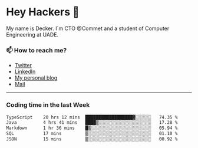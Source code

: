 # Hey Hackers 👋

My name is Decker. I`m CTO @Commet and a student of Computer Engineering at UADE.

### 📫 How to reach me?
- [Twitter](https://x.com/0xDecker) 
- [LinkedIn](https://www.linkedin.com/in/decker-urbano/) 
- [My personal blog](http://decker.sh) 
- [Mail](mailto:me@decker.sh)

---

### Coding time in the last Week

<!--START_SECTION:waka-->

```txt
TypeScript    20 hrs 12 mins  ██████████████████▓░░░░░░   74.35 %
Java          4 hrs 41 mins   ████▒░░░░░░░░░░░░░░░░░░░░   17.28 %
Markdown      1 hr 36 mins    █▒░░░░░░░░░░░░░░░░░░░░░░░   05.94 %
SQL           17 mins         ▒░░░░░░░░░░░░░░░░░░░░░░░░   01.10 %
JSON          15 mins         ▒░░░░░░░░░░░░░░░░░░░░░░░░   00.92 %
```

<!--END_SECTION:waka-->
